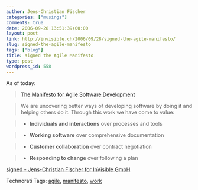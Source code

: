 ```yaml
---
author: Jens-Christian Fischer
categories: ["musings"]
comments: true
date: 2006-09-28 13:51:39+00:00
layout: post
link: http://invisible.ch/2006/09/28/signed-the-agile-manifesto/
slug: signed-the-agile-manifesto
tags: ["blog"]
title: signed the Agile Manifesto
type: post
wordpress_id: 558
---
```


As of today:

> [The Manifesto for Agile Software Development][1]



> We are uncovering better ways of developing software by doing it and helping others do it. Through this work we have come to value:

> * **Individuals and interactions** over processes and tools 

> * **Working software** over comprehensive documentation 

> * **Customer collaboration** over contract negotiation 

> * **Responding to change** over following a plan

[signed - Jens-Christian Fischer for InVisible GmbH][2]

[1]: http://www.agilemanifesto.org
[2]: http://www.agilemanifesto.org/sign/display.cgi?ms=000000071


Technorati Tags: [agile](http://www.technorati.com/tag/agile), [manifesto](http://www.technorati.com/tag/manifesto), [work](http://www.technorati.com/tag/work)
